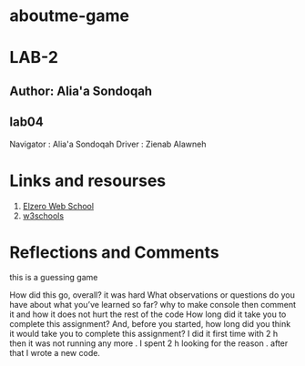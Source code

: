 # aboutme-game
# LAB-2


##  **Author:**  Alia'a Sondoqah

## lab04
 Navigator : Alia'a Sondoqah 
 Driver : Zienab Alawneh


# Links and resourses

1. [Elzero Web School](https://www.youtube.com/user/OsamaElzero)
2. [w3schools](https://www.w3schools.com/)


 # Reflections and Comments
 this is a guessing game

How did this go, overall? it was hard
What observations or questions do you have about what you’ve learned so far? why to make console then comment it and how it does not hurt the rest of the code
How long did it take you to complete this assignment? And, before you started, how long did you think it would take you to complete this assignment? I did it first time with 2 h then it was not running any more . I spent 2 h looking for the reason . after that I wrote a new code.